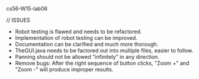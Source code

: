 cs56-W15-lab06

// ISSUES
- Robot testing is flawed and needs to be refactored.
- Implementation of robot testing can be improved.
- Documentation can be clarified and much more thorough.
- TheGUI.java needs to be factored out into multiple files, easier to follow.
- Panning should not be allowed "infinitely" in any direction.
- Remove bugs: After the right sequence of button clicks, "Zoom +" and "Zoom -" will produce improper results.
